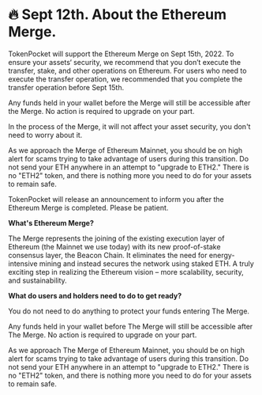 # 🔥 Sept 12th. About the Ethereum Merge.

TokenPocket will support the Ethereum Merge on Sept 15th, 2022. To ensure your assets‘ security, we recommend that you don’t execute the transfer, stake, and other operations on Ethereum. For users who need to execute the transfer operation, we recommended that you complete the transfer operation before Sept 15th.

Any funds held in your wallet before the Merge will still be accessible after the Merge. No action is required to upgrade on your part.

In the process of the Merge, it will not affect your asset security, you don't need to worry about it.

As we approach the Merge of Ethereum Mainnet, you should be on high alert for scams trying to take advantage of users during this transition. Do not send your ETH anywhere in an attempt to "upgrade to ETH2." There is no "ETH2" token, and there is nothing more you need to do for your assets to remain safe.

TokenPocket will release an announcement to inform you after the Ethereum Merge is completed. Please be patient.



**What's Ethereum Merge?**

The Merge represents the joining of the existing execution layer of Ethereum (the Mainnet we use today) with its new proof-of-stake consensus layer, the Beacon Chain. It eliminates the need for energy-intensive mining and instead secures the network using staked ETH. A truly exciting step in realizing the Ethereum vision – more scalability, security, and sustainability.

**What do users and holders need to do to get ready?**

You do not need to do anything to protect your funds entering The Merge.

Any funds held in your wallet before The Merge will still be accessible after The Merge. No action is required to upgrade on your part.

As we approach The Merge of Ethereum Mainnet, you should be on high alert for scams trying to take advantage of users during this transition. Do not send your ETH anywhere in an attempt to "upgrade to ETH2." There is no "ETH2" token, and there is nothing more you need to do for your assets to remain safe.

